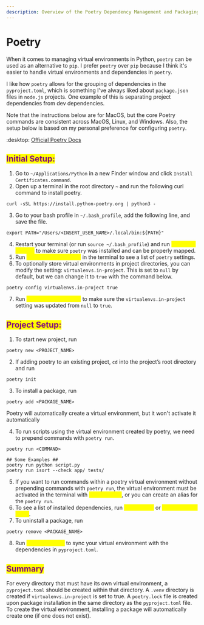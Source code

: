 ```yaml
---
description: Overview of the Poetry Dependency Management and Packaging Tool
---
```


# Poetry

When it comes to managing virtual environments in Python, `poetry` can be used as an alternative to `pip`. I prefer `poetry` over `pip` because I think it's easier to handle virtual environments and dependencies in `poetry`.&#x20;

I like how `poetry` allows for the grouping of dependencies in the `pyproject.toml`, which is something I've always liked about `package.json` files in `node.js` projects. One example of this is separating project dependencies from dev dependencies.

Note that the instructions below are for MacOS, but the core Poetry commands are consistent across MacOS, Linux, and Windows. Also, the setup below is based on my personal preference for configuring `poetry`.

:desktop: [Official Poetry Docs](https://python-poetry.org/)

## <mark style="color:purple;">**Initial Setup:**</mark>

1. Go to `~/Applications/Python` in a new Finder window and click `Install Certificates.command`.
2. Open up a terminal in the root directory `~` and run the following curl command to install poetry.

```markup
curl -sSL https://install.python-poetry.org | python3 -
```

3. Go to your bash profile in  `~/.bash_profile`, add the following line, and save the file.

```markup
export PATH="/Users/<INSERT_USER_NAME>/.local/bin:${PATH}"
```

4. Restart your terminal (or run `source ~/.bash_profile`) and run <mark style="color:yellow;">`poetry --version`</mark> to make sure `poetry` was installed and can be properly mapped.&#x20;
5. Run <mark style="color:yellow;">`poetry config --list`</mark> in the terminal to see a list of `poetry` settings.
6. To optionally store virtual environments in project directories, you can modify the setting: `virtualenvs.in-project`. This is set to `null` by default, but we  can change it to `true` with the command below.

```markup
poetry config virtualenvs.in-project true
```

7. Run <mark style="color:yellow;">`poetry config --list`</mark> to make sure the `virtualenvs.in-project` setting was updated from `null` to `true`.

## <mark style="color:purple;">Project Setup:</mark>

1. To start  new project, run

```markup
poetry new <PROJECT_NAME>
```

2. If adding poetry to an existing project, `cd` into the project’s root directory and run&#x20;

```markup
poetry init
```

3. To install a package, run

```markup
poetry add <PACKAGE_NAME>
```

Poetry will automatically create a virtual environment, but it won't activate it automatically

4. To run scripts using the virtual environment created by poetry, we need to prepend commands with `poetry run`.

```markup
poetry run <COMMAND>

## Some Examples ##
poetry run python script.py
poetry run isort --check app/ tests/
```

5. If you want to run commands within a poetry virtual environment without prepending commands with `poetry run`, the virtual environment must be activated in the terminal with <mark style="color:yellow;">`poetry shell`</mark>, or you can create an alias for the `poetry run`.
6. To see a list of installed dependencies, run <mark style="color:yellow;">`poetry show`</mark> or <mark style="color:yellow;">`poetry show --tree`</mark>.
7. To uninstall a package, run&#x20;

```markup
poetry remove <PACKAGE_NAME>
```

8. Run <mark style="color:yellow;">`poetry install`</mark> to sync your virtual environment with the dependencies in `pyproject.toml`.

## <mark style="color:purple;">Summary</mark>

For every directory that must have its own virtual environment, a `pyproject.toml` should be created within that directory. A `.venv` directory is created if `virtualenvs.in-project` is set to true. A `poetry.lock` file is created upon package installation in the same directory as the `pyproject.toml` file. To create the virtual environment, installing a package will automatically create one (if one does not exist).
